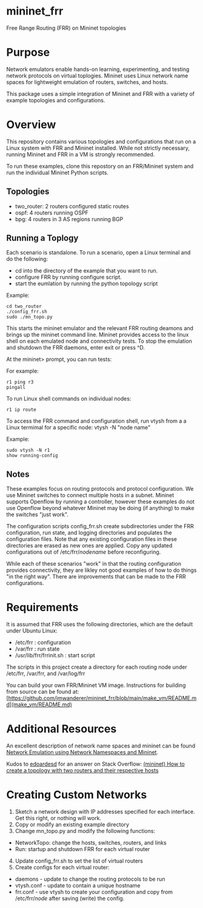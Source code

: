 # mininet_frr
Free Range Routing (FRR) on Mininet topologies

# Purpose

Network emulators enable hands-on learning, experimenting, and testing network 
protocols on virtual toplogies. Mininet uses Linux network name spaces for 
lightweight emulation of routers, switches, and hosts.

This package uses a simple integration of Mininet and FRR with a variety
of example topologies and configurations.

# Overview

This repository contains various topologies and configurations that 
run on a Linux system with FRR and Mininet installed. While not strictly
necessary, running Mininet and FRR in a VM is strongly recommended.

To run these examples, clone this repostory on an FRR/Mininet system and
run the individual Mininet Python scripts.

## Topologies

- two_router: 2 routers configured static routes 
- ospf: 4 routers running OSPF
- bpg: 4 routers in 3 AS regions running BGP 


## Running a Toplogy

Each scenario is standalone. To run a scenario, open a Linux terminal and
do the following:

- cd into the directory of the example that you want to run.
- configure FRR by running configure script.
- start the eumlation by running the python topology script

Example:
```
cd two_router
./config_frr.sh
sudo ./mn_topo.py
```

This starts the mininet emulator and the relevant FRR routing deamons and brings up the 
mininet command line. Mininet provides access to the linux shell on each emulated node
and connectivity tests. To stop the emulation and shutdown the FRR daemons, enter exit or press ^D.

At the mininet> prompt, you can run tests:

For example:
```
r1 ping r3
pingall
```

To run Linux shell commands on individual nodes:
```
r1 ip route
```

To access the FRR command and configuration shell, run vtysh from a 
a Linux termimal for a specific node: vtysh -N "node name"

Example:
```
sudo vtysh -N r1
show running-config
```

## Notes

These examples focus on routing protocols and protocol configuration. 
We use Mininet switches to connect multiple hosts in a subnet.
Mininet supports Openflow by running a controller, however these examples do not
use Openflow beyond whatever Mininet may be doing (if anything) to make 
the switches "just work".

The configuration scripts config_frr.sh create subdirectories under the 
FRR configuration, run state, and logging directories and populates the configuration
files. Note that any existing configuration files in these directories are erased
as new ones are applied. Copy any updated configurations out of 
/etc/frr/*nodename* before reconfiguring.

While each of these scenarios "work" in that the routing configuration 
provides connectivity, they are likley not good examples of how to do things 
"in the right way". There are improvements that can be made to the FRR configurations.

# Requirements
It is assumed that FRR uses the following directories, which are the default 
under Ubuntu Linux:

- /etc/frr : configuration
- /var/frr : run state
- /usr/lib/frr/frrinit.sh : start script

The scripts in this project create a directory for each routing node under 
/etc/frr, /var/frr, and /var/log/frr

You can build your own FRR/Mininet VM image.
Instructions for building from source can be found at:
[https://github.com/jmwanderer/mininet_frr/blob/main/make_vm/README.md](make_vm/README.md)


#  Additional Resources

An excellent description of network name spaces and mininet can be found
[Network Emulation using Network Namespaces and Mininet](https://www.inf.usi.ch/faculty/carzaniga/edu/adv-ntw/mininet.html).

Kudos to [edoardesd](https://stackoverflow.com/users/7892067/edoardesd) for an answer on Stack Overflow:
[(mininet) How to create a topology with two routers and their respective hosts
](https://stackoverflow.com/questions/46595423/mininet-how-to-create-a-topology-with-two-routers-and-their-respective-hosts) 

# Creating Custom Networks

1. Sketch a network design with IP addresses specified for each interface. Get this right, or nothing will work. 
2. Copy or modify an existing example directory
3. Change mn_topo.py and modify the following functions:
  - NetworkTopo: change the hosts, switches, routers, and links
  - Run: startup and shutdown FRR for each virtual router
4. Update config_frr.sh to set the list of virtual routers
5. Create configs for each virtual router:
  - daemons - update to change the routing protocols to be run
  - vtysh.conf - update to contain a unique hostname
  - frr.conf - use vtysh to create your configuration and copy from /etc/frr/*node* after saving (write) the config.

